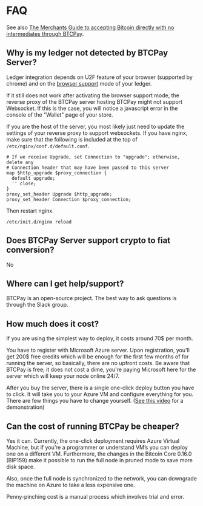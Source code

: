 # FAQ

See also [The Merchants Guide to accepting Bitcoin directly with no intermediates through BTCPay](https://www.reddit.com/r/Bitcoin/comments/81h1oy/the_merchants_guide_to_accepting_bitcoin_directly/).

## Why is my ledger not detected by BTCPay Server?

Ledger integration depends on U2F feature of your browser (supported by chrome) and on the [browser support](https://support.ledgerwallet.com/hc/en-us/articles/115005198565-What-is-the-Browser-support-option-made-for-) mode of your ledger.

If it still does not work after activating the browser support mode, the reverse proxy of the BTCPay server hosting BTCPay might not support Websocket.
If this is the case, you will notice a javascript error in the console of the "Wallet" page of your store.

If you are the host of the server, you most likely just need to update the settings of your reverse proxy to support websockets.
If you have nginx, make sure that the following is included at the top of `/etc/nginx/conf.d/default.conf`.

```
# If we receive Upgrade, set Connection to "upgrade"; otherwise, delete any
# Connection header that may have been passed to this server
map $http_upgrade $proxy_connection {
  default upgrade;
  '' close;
}
proxy_set_header Upgrade $http_upgrade;
proxy_set_header Connection $proxy_connection;
```

Then restart nginx.

```
/etc/init.d/nginx reload
```

## Does BTCPay Server support crypto to fiat conversion?

No

## Where can I get help/support?

BTCPay is an open-source project. The best way to ask questions is through the Slack group.

## How much does it cost?

If you are using the simplest way to deploy, it costs around 70$ per month.

You have to register with Microsoft Azure server. Upon registration, you'll get 200$ free credits which will be enough for the first few months of for running the server, so basically, there are no upfront costs. Be aware that BTCPay is free; it does not cost a dime, you're paying Microsoft here for the server which will keep your node online 24/7.

After you buy the server, there is a single one-click deploy button you have to click. It will take you to your Azure VM and configure everything for you. There are few things you have to change yourself. ([See this video](https://www.youtube.com/watch?v=Bxs95BdEMHY) for a demonstration)

## Can the cost of running BTCPay be cheaper?

Yes it can. Currently, the one-click deployment requires Azure Virtual Machine, but if you’re a programmer or understand VM’s you can deploy one on a different VM. Furthermore, the changes in the Bitcoin Core 0.16.0 (BIP159) make it possible to run the full node in pruned mode to save more disk space.

Also, once the full node is synchronized to the network, you can downgrade the machine on Azure to take a less expensive one.

Penny-pinching cost is a manual process which involves trial and error.
